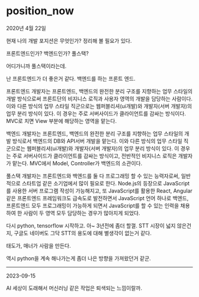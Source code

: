 # position_now

2020년 4월 22일

현재 나의 개발 포지션은 무엇인가? 정리해 볼 필요가 있다. 

프론트엔드인가? 백엔드인가? 풀스택?

어디가니까 풀스택이라는데. 

난 프론트엔드가 더 좋은거 같다. 백엔드를 하는 프론트 엔드. 

프론트엔드 개발자는 프론트엔드, 백엔드의 완전한 분리 구조를 지향하는 업무 스타일의 개발 방식으로써 프론트단의 비지니스 로직과 사용자 영역의 개발을 담당하는 사람이다. 이와 다른 방식의 업무 스타일 직군으로는 웹퍼블리셔(ui개발)와 개발자(서버 개발자)의 업무 분리 방식이 있다. 이 경우는 주로 서버사이드가 클라이언트를 감싸는 방식이다. MVC로 치면 View 부분에 해당하는 영역을 맡는다.

백엔드 개발자는 프론트엔드, 백엔드의 완전한 분리 구조를 지향하는 업무 스타일의 개발 방식로서 백엔드의 DB와 API서버 개발을 맡는다. 이와 다른 방식의 업무 스타일 직군으로는 웹퍼블리셔(ui개발)와 개발자(서버 개발자)의 업무 분리 방식이 있다. 이 경우는 주로 서버사이드가 클라이언트를 감싸는 방식이고, 전반적인 비지니스 로직은 개발자가 맡는다. MVC에서 Model, Controller가 백엔드의 소관이다.

풀스택 개발자는 프론트엔드와 백엔드를 둘 다 프로그래밍 할 수 있는 능력자로써, 일반적으로 스타트업 같은 소기업에서 많이 필요로 한다. Node.js의 등장으로 JavaScript를 사용한 서버 프로그램 작성이 가능해지고, 또 JavaScript를 활용한 React, Angular 같은 프론트엔드 프레임워크도 급속도로 발전하면서 JavaScript 언어 하나로 백엔드, 프론트엔드 모두 프로그래밍이 가능하게 되면서 JavaScript를 할 수 있는 인력을 채용하여 한 사람이 두 영역 모두 담당하는 경우가 많아지게 되었다.


다시 python, tensorflow 시작하고. 아~ 3년전에 좀더 할껄. 
STT 시장이 넓지 않은건지, 구글도 네이버도 그닥 STT의 용도에 대해 별생각이 없는거 같다. 

태도가, 매너가 사람을 만든다. 


역시 python을 계속 해나가는게 좀더 나은 방향을 가져왔던거 같군. 

---------------------------------------------------------------------------
2023-09-15

AI 세상이 도래해서 머신러닝 같은 작업은 퇴색되는 느낌이랄까. 
